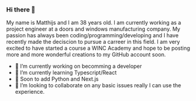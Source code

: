 ### Hi there 👋

My name is Matthijs and I am 38 years old. I am currently working as a project engineer at a doors and windows manufacturing company. My passion has always been coding/programming/developing and I have recently made the deciscion to pursue a carreer in this field. I am very excited to have started a course a WINC Academy and hope to be posting more and more wonderful creations to my GitHub account soon.

- 🔭 I’m currently working on becomming a developer
- 🌱 I’m currently learning Typescript/React
- 🌱 Soon to add Python and Next.js
- 👯 I’m looking to collaborate on any basic issues really I can use the experience.

<!--
**MatthijsvanderPlas/matthijsvanderplas** is a ✨ _special_ ✨ repository because its `README.md` (this file) appears on your GitHub profile.

Here are some ideas to get you started:

- 🔭 I’m currently working on ...
- 🌱 I’m currently learning ...
- 👯 I’m looking to collaborate on ...
- 🤔 I’m looking for help with ...
- 💬 Ask me about ...
- 📫 How to reach me: ...
- 😄 Pronouns: ...
- ⚡ Fun fact: ...
-->
